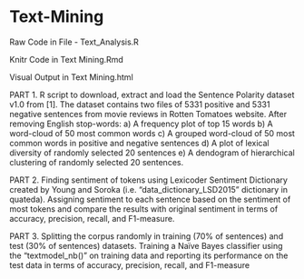 # Text-Mining

Raw Code in File -  Text_Analysis.R

Knitr Code in Text Mining.Rmd

Visual Output in Text Mining.html

PART 1.
R script to download, extract and load the Sentence Polarity dataset v1.0 from [1]. The
dataset contains two files of 5331 positive and 5331 negative sentences from movie reviews in
Rotten Tomatoes website. After removing English stop-words:
a) A frequency plot of top 15 words
b) A word-cloud of 50 most common words
c) A grouped word-cloud of 50 most common words in positive and negative sentences
d) A plot of lexical diversity of randomly selected 20 sentences
e) A dendogram of hierarchical clustering of randomly selected 20 sentences.

PART 2.
Finding sentiment of tokens using Lexicoder Sentiment Dictionary
created by Young and Soroka (i.e. “data_dictionary_LSD2015” dictionary in quateda). Assigning
sentiment to each sentence based on the sentiment of most tokens and compare the results with
original sentiment in terms of accuracy, precision, recall, and F1-measure.

PART 3.
Splitting the corpus randomly in training (70% of sentences) and test (30% of sentences) datasets.
Training a Naïve Bayes classifier using the “textmodel_nb()” on training data and reporting its
performance on the test data in terms of accuracy, precision, recall, and F1-measure
